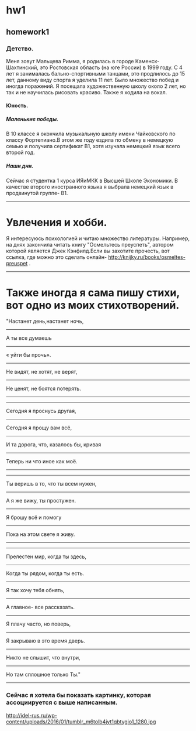 # hw1
## homework1
### Детство. 
Меня зовут Мальцева Римма, я родилась в городе Каменск-Шахтинский, это Ростовская область (на юге России) в 1999 году. С 4 лет я занималась бально-спортивными танцами, это продлилось до 15 лет, данному виду спорта я уделила 11 лет. Было множество побед и иногда поражений. Я посещала художественную школу около 2 лет, но так и не научилась рисовать красиво. Также я ходила на вокал. 
#### Юность.

##### Маленькие победы.
В 10 классе я окончила музыкальную школу имени Чайковского по классу Фортепиано.В этом же году ездила по обмену в немецкую семью и получила сертификат В1, хотя изучала немецкий язык всего второй год.

##### Наши дни.  
Сейчас я студентка 1 курса ИЯиМКК в Высшей Школе Экономики. В качестве второго иностранного языка я выбрала немецкий язык в продвинутой группе- В1.
****************
# Увлечения и хобби.

Я интересуюсь психологией и читаю множество литературы. Например, на днях закончила читать книгу "Осмельтесь преуспеть", автором которой является Джек Кэнфилд.Если вы захотите прочесть, вот ссылка, где можно это сделать онлайн- <http://knijky.ru/books/osmeltes-preuspet> .
***********
# Также иногда я сама пишу стихи, вот одно из моих стихотворений.



"Настанет день,настанет ночь,
***
А ты все думаешь
***
« уйти бы прочь».
*********
Не видят, не хотят, не верят,
*************
Не ценят, не боятся потерять.
****************************
************

Сегодня я проснусь другая, 
**************
Сегодня я прощу вам всё,
******************
И та дорога, что, казалось бы, кривая
*****************
Теперь ни что иное как моё. 
****************************
************************

Ты веришь в то, что ты всем нужен,
************************
А я же вижу, ты простужен.
************************
Я брошу всё и помогу
***********************
Пока на этом свете я живу.
****************************
****************************

Прелестен мир, когда ты здесь,
****************************
Когда ты рядом, когда ты есть.
******************************
Я так хочу тебя обнять,
*************************
А главное- все рассказать. 
****************************

Я плачу часто, но поверь,
**************************
Я закрываю в это время дверь.
***************************
Никто не слышит, что внутри,
****************************
Но там сплошное только Ты."
******************************

### Сейчас я хотела бы показать картинку, которая ассоциируется с выше написанным. 

<http://idel-rus.ru/wp-content/uploads/2016/01/tumblr_m6tolb4jyt1qbtygio1_1280.jpg>

 
